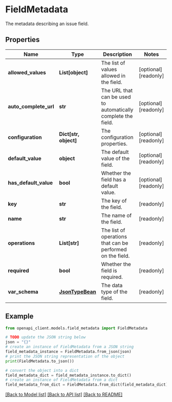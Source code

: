 # FieldMetadata

The metadata describing an issue field.

## Properties

Name | Type | Description | Notes
------------ | ------------- | ------------- | -------------
**allowed_values** | **List[object]** | The list of values allowed in the field. | [optional] [readonly] 
**auto_complete_url** | **str** | The URL that can be used to automatically complete the field. | [optional] [readonly] 
**configuration** | **Dict[str, object]** | The configuration properties. | [optional] [readonly] 
**default_value** | **object** | The default value of the field. | [optional] [readonly] 
**has_default_value** | **bool** | Whether the field has a default value. | [optional] [readonly] 
**key** | **str** | The key of the field. | [readonly] 
**name** | **str** | The name of the field. | [readonly] 
**operations** | **List[str]** | The list of operations that can be performed on the field. | [readonly] 
**required** | **bool** | Whether the field is required. | [readonly] 
**var_schema** | [**JsonTypeBean**](JsonTypeBean.md) | The data type of the field. | [readonly] 

## Example

```python
from openapi_client.models.field_metadata import FieldMetadata

# TODO update the JSON string below
json = "{}"
# create an instance of FieldMetadata from a JSON string
field_metadata_instance = FieldMetadata.from_json(json)
# print the JSON string representation of the object
print(FieldMetadata.to_json())

# convert the object into a dict
field_metadata_dict = field_metadata_instance.to_dict()
# create an instance of FieldMetadata from a dict
field_metadata_from_dict = FieldMetadata.from_dict(field_metadata_dict)
```
[[Back to Model list]](../README.md#documentation-for-models) [[Back to API list]](../README.md#documentation-for-api-endpoints) [[Back to README]](../README.md)


